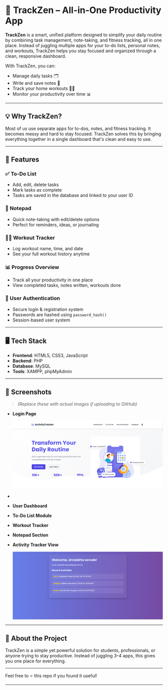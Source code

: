 # 🧠 TrackZen – All-in-One Productivity App

**TrackZen** is a smart, unified platform designed to simplify your daily routine by combining task management, note-taking, and fitness tracking, all in one place. Instead of juggling multiple apps for your to-do lists, personal notes, and workouts, TrackZen helps you stay focused and organized through a clean, responsive dashboard.

With TrackZen, you can:
- Manage daily tasks 🗂️
- Write and save notes 📝
- Track your home workouts 🏋️‍♀️
- Monitor your productivity over time 📊

---

## 💡 Why TrackZen?

Most of us use separate apps for to-dos, notes, and fitness tracking. It becomes messy and hard to stay focused. TrackZen solves this by bringing everything together in a single dashboard that's clean and easy to use.

---

## 🔧 Features

### ✅ To-Do List
- Add, edit, delete tasks
- Mark tasks as complete
- Tasks are saved in the database and linked to your user ID

### 📝 Notepad
- Quick note-taking with edit/delete options
- Perfect for reminders, ideas, or journaling

### 🏋️‍♀️ Workout Tracker
- Log workout name, time, and date
- See your full workout history anytime

### 📊 Progress Overview
- Track all your productivity in one place
- View completed tasks, notes written, workouts done

### 🔐 User Authentication
- Secure login & registration system
- Passwords are hashed using `password_hash()`
- Session-based user system

---

## 🖥️ Tech Stack

- **Frontend**: HTML5, CSS3, JavaScript  
- **Backend**: PHP  
- **Database**: MySQL  
- **Tools**: XAMPP, phpMyAdmin

---

## 📸 Screenshots

> *(Replace these with actual images if uploading to GitHub)*

- **Login Page**

  ![frontpages](https://github.com/Swarali-Zore/Trackzen/blob/main/Screenshots/frontpage.png)
- 
- **User Dashboard**
- **To-Do List Module**
- **Workout Tracker**
- **Notepad Section**

  
- **Activity Tracker View**
  
  ![activities](https://github.com/Swarali-Zore/Trackzen/blob/main/Screenshots/activities.png)

---

## 🚀 About the Project

TrackZen is a simple yet powerful solution for students, professionals, or anyone trying to stay productive. Instead of juggling 3–4 apps, this gives you one place for everything.

---


Feel free to ⭐ this repo if you found it useful!

---


